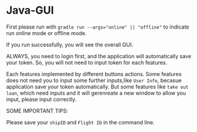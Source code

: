 # Java-GUI

First please run with `gradle run --args="online" || "offline"` to indicate run online mode or offline mode.

If you run successfully, you will see the overall GUI.

ALWAYS, you need to login first, and the application will automatically save your token. So, you will not need to input token for each features.

Each features implemented by different buttons actions. Some features does not need you to input some further inputs,like `User Info`, becasue application save your token automatically. But some features like `take out loan`, which need inputs and it will gerenreate a new window to allow you input, please input correctly.

SOME IMPORTANT TIPS:

Please save your `shipID` and `Flight ID` in the command line.
